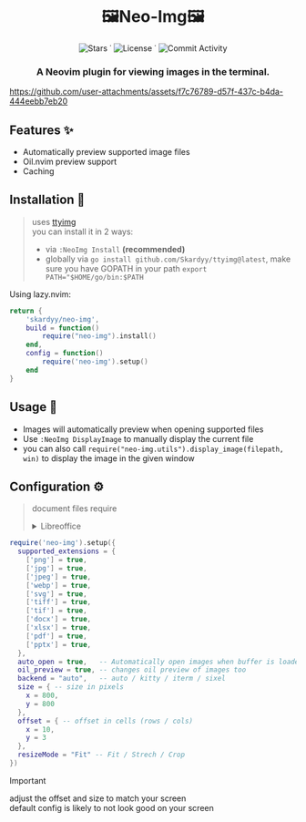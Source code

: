 <h1 align="center">🖼️Neo-Img🖼️</h1>  
<div align="center">
    
![Stars](https://img.shields.io/github/stars/skardyy/neo-img) ˙ ![License](https://img.shields.io/github/license/skardyy/neo-img) ˙ ![Commit Activity](https://img.shields.io/github/languages/top/skardyy/neo-img)
</div>

<h3 align="center">A Neovim plugin for viewing images in the terminal.</h3> 

https://github.com/user-attachments/assets/f7c76789-d57f-437c-b4da-444eebb7eb20

## Features ✨  
- Automatically preview supported image files
- Oil.nvim preview support
- Caching

## Installation 🚀  

> uses [ttyimg](https://github.com/Skardyy/ttyimg)  
> you can install it in 2 ways:  
> * via `:NeoImg Install` **(recommended)**
> * globally via `go install github.com/Skardyy/ttyimg@latest`, make sure you have GOPATH in your path `export PATH="$HOME/go/bin:$PATH`

Using lazy.nvim:
```lua
return {
    'skardyy/neo-img',
    build = function()
        require("neo-img").install()
    end,
    config = function()
        require('neo-img').setup()
    end
}
```

## Usage 💼  
- Images will automatically preview when opening supported files  
- Use `:NeoImg DisplayImage` to manually display the current file  
- you can also call `require("neo-img.utils").display_image(filepath, win)` to display the image in the given window  

## Configuration ⚙️  
> document files require 
><details>
>  <summary>Libreoffice</summary>
> 
>  ```txt
>    make sure its installed and in your path  
>    * in windows its called soffice and should be in C:\Program Files\LibreOffice\program 
>    * linux should add it to path automatically
>  ```
> </details>
```lua
require('neo-img').setup({
  supported_extensions = {
    ['png'] = true,
    ['jpg'] = true,
    ['jpeg'] = true,
    ['webp'] = true,
    ['svg'] = true,
    ['tiff'] = true,
    ['tif'] = true,
    ['docx'] = true,
    ['xlsx'] = true,
    ['pdf'] = true,
    ['pptx'] = true,
  },
  auto_open = true,   -- Automatically open images when buffer is loaded
  oil_preview = true, -- changes oil preview of images too
  backend = "auto",   -- auto / kitty / iterm / sixel
  size = { -- size in pixels
    x = 800,
    y = 800
  },
  offset = { -- offset in cells (rows / cols)
    x = 10,
    y = 3
  },
  resizeMode = "Fit" -- Fit / Strech / Crop
})
```  

> [!Important]
> adjust the offset and size to match your screen  
> default config is likely to not look good on your screen  
